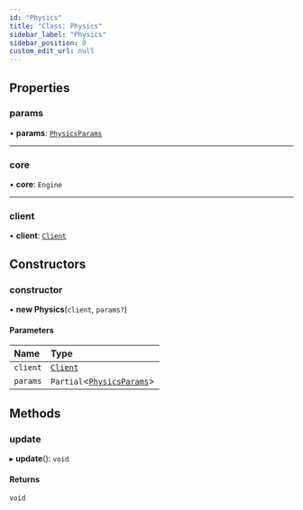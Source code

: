 ```yaml
---
id: "Physics"
title: "Class: Physics"
sidebar_label: "Physics"
sidebar_position: 0
custom_edit_url: null
---
```


## Properties

### params

• **params**: [`PhysicsParams`](../modules.md#physicsparams-14)

___

### core

• **core**: `Engine`

___

### client

• **client**: [`Client`](Client.md)

## Constructors

### constructor

• **new Physics**(`client`, `params?`)

#### Parameters

| Name | Type |
| :------ | :------ |
| `client` | [`Client`](Client.md) |
| `params` | `Partial`<[`PhysicsParams`](../modules.md#physicsparams-14)\> |

## Methods

### update

▸ **update**(): `void`

#### Returns

`void`
